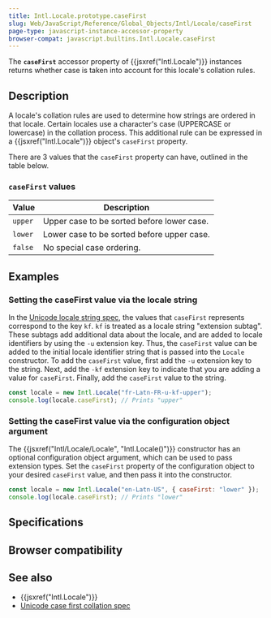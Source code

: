 ```yaml
---
title: Intl.Locale.prototype.caseFirst
slug: Web/JavaScript/Reference/Global_Objects/Intl/Locale/caseFirst
page-type: javascript-instance-accessor-property
browser-compat: javascript.builtins.Intl.Locale.caseFirst
---
```




The **`caseFirst`** accessor property of {{jsxref("Intl.Locale")}} instances returns whether case is taken into account for this locale's collation rules.

## Description

A locale's collation rules are used to determine how strings are ordered in that locale. Certain locales use a character's case (UPPERCASE or lowercase) in the collation process. This additional rule can be expressed in a {{jsxref("Intl.Locale")}} object's `caseFirst` property.

There are 3 values that the `caseFirst` property can have, outlined in the table below.

### `caseFirst` values

| Value   | Description                                |
| ------- | ------------------------------------------ |
| `upper` | Upper case to be sorted before lower case. |
| `lower` | Lower case to be sorted before upper case. |
| `false` | No special case ordering.                  |

## Examples

### Setting the caseFirst value via the locale string

In the [Unicode locale string spec](https://www.unicode.org/reports/tr35/), the values that `caseFirst` represents correspond to the key `kf`. `kf` is treated as a locale string "extension subtag". These subtags add additional data about the locale, and are added to locale identifiers by using the `-u` extension key. Thus, the `caseFirst` value can be added to the initial locale identifier string that is passed into the `Locale` constructor. To add the `caseFirst` value, first add the `-u` extension key to the string. Next, add the `-kf` extension key to indicate that you are adding a value for `caseFirst`. Finally, add the `caseFirst` value to the string.

```js
const locale = new Intl.Locale("fr-Latn-FR-u-kf-upper");
console.log(locale.caseFirst); // Prints "upper"
```

### Setting the caseFirst value via the configuration object argument

The {{jsxref("Intl/Locale/Locale", "Intl.Locale()")}} constructor has an optional configuration object argument, which can be used to pass extension types. Set the `caseFirst` property of the configuration object to your desired `caseFirst` value, and then pass it into the constructor.

```js
const locale = new Intl.Locale("en-Latn-US", { caseFirst: "lower" });
console.log(locale.caseFirst); // Prints "lower"
```

## Specifications



## Browser compatibility



## See also

- {{jsxref("Intl.Locale")}}
- [Unicode case first collation spec](https://github.com/unicode-org/cldr/blob/main/common/bcp47/collation.xml#L49)
